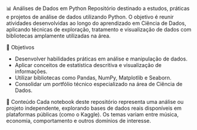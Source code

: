 📊 Análises de Dados em Python
Repositório destinado a estudos, práticas e projetos de análise de dados utilizando Python.
O objetivo é reunir atividades desenvolvidas ao longo do aprendizado em Ciência de Dados, aplicando técnicas de exploração, tratamento e visualização de dados com bibliotecas amplamente utilizadas na área.

🎯 Objetivos
- Desenvolver habilidades práticas em análise e manipulação de dados.
- Aplicar conceitos de estatística descritiva e visualização de informações.
- Utilizar bibliotecas como Pandas, NumPy, Matplotlib e Seaborn.
- Consolidar um portfólio técnico especializado na área de Ciência de Dados.

🧠 Conteúdo
Cada notebook deste repositório representa uma análise ou projeto independente, explorando bases de dados reais disponíveis em plataformas públicas (como o Kaggle).
Os temas variam entre música, economia, comportamento e outros domínios de interesse.
